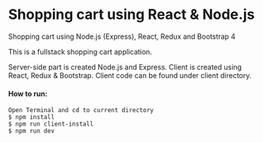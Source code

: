 # Shopping cart using React & Node.js
Shopping cart using Node.js (Express), React, Redux and Bootstrap 4

This is a fullstack shopping cart application.

Server-side part is created Node.js and Express.
Client is created using React, Redux & Bootstrap. Client code can be found under client directory.

<h4>How to run:</h4>

```
Open Terminal and cd to current directory
$ npm install
$ npm run client-install
$ npm run dev
```